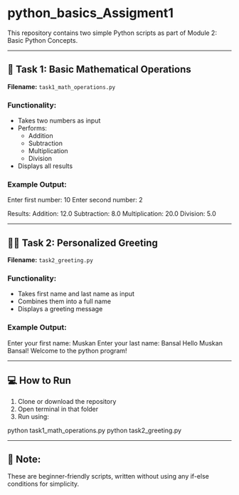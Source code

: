# python_basics_Assigment1

This repository contains two simple Python scripts as part of Module 2: Basic Python Concepts.

---

## 🧮 Task 1: Basic Mathematical Operations

**Filename:** `task1_math_operations.py`

### Functionality:
- Takes two numbers as input
- Performs:
  - Addition
  - Subtraction
  - Multiplication
  - Division
- Displays all results

### Example Output:
Enter first number: 10
Enter second number: 2

Results:
Addition: 12.0
Subtraction: 8.0
Multiplication: 20.0
Division: 5.0

---

## 🙋‍♀️ Task 2: Personalized Greeting

**Filename:** `task2_greeting.py`

### Functionality:
- Takes first name and last name as input
- Combines them into a full name
- Displays a greeting message

### Example Output:
Enter your first name: Muskan
Enter your last name: Bansal
Hello Muskan Bansal! Welcome to the python program!

---

## 💻 How to Run

1. Clone or download the repository
2. Open terminal in that folder
3. Run using:

python task1_math_operations.py
python task2_greeting.py


---

## 📌 Note:
These are beginner-friendly scripts, written without using any if-else conditions for simplicity.

